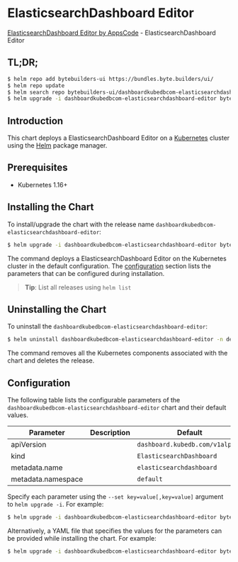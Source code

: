 # ElasticsearchDashboard Editor

[ElasticsearchDashboard Editor by AppsCode](https://byte.builders) - ElasticsearchDashboard Editor

## TL;DR;

```bash
$ helm repo add bytebuilders-ui https://bundles.byte.builders/ui/
$ helm repo update
$ helm search repo bytebuilders-ui/dashboardkubedbcom-elasticsearchdashboard-editor --version=v0.4.17
$ helm upgrade -i dashboardkubedbcom-elasticsearchdashboard-editor bytebuilders-ui/dashboardkubedbcom-elasticsearchdashboard-editor -n default --create-namespace --version=v0.4.17
```

## Introduction

This chart deploys a ElasticsearchDashboard Editor on a [Kubernetes](http://kubernetes.io) cluster using the [Helm](https://helm.sh) package manager.

## Prerequisites

- Kubernetes 1.16+

## Installing the Chart

To install/upgrade the chart with the release name `dashboardkubedbcom-elasticsearchdashboard-editor`:

```bash
$ helm upgrade -i dashboardkubedbcom-elasticsearchdashboard-editor bytebuilders-ui/dashboardkubedbcom-elasticsearchdashboard-editor -n default --create-namespace --version=v0.4.17
```

The command deploys a ElasticsearchDashboard Editor on the Kubernetes cluster in the default configuration. The [configuration](#configuration) section lists the parameters that can be configured during installation.

> **Tip**: List all releases using `helm list`

## Uninstalling the Chart

To uninstall the `dashboardkubedbcom-elasticsearchdashboard-editor`:

```bash
$ helm uninstall dashboardkubedbcom-elasticsearchdashboard-editor -n default
```

The command removes all the Kubernetes components associated with the chart and deletes the release.

## Configuration

The following table lists the configurable parameters of the `dashboardkubedbcom-elasticsearchdashboard-editor` chart and their default values.

|     Parameter      | Description |                  Default                   |
|--------------------|-------------|--------------------------------------------|
| apiVersion         |             | <code>dashboard.kubedb.com/v1alpha1</code> |
| kind               |             | <code>ElasticsearchDashboard</code>        |
| metadata.name      |             | <code>elasticsearchdashboard</code>        |
| metadata.namespace |             | <code>default</code>                       |


Specify each parameter using the `--set key=value[,key=value]` argument to `helm upgrade -i`. For example:

```bash
$ helm upgrade -i dashboardkubedbcom-elasticsearchdashboard-editor bytebuilders-ui/dashboardkubedbcom-elasticsearchdashboard-editor -n default --create-namespace --version=v0.4.17 --set apiVersion=dashboard.kubedb.com/v1alpha1
```

Alternatively, a YAML file that specifies the values for the parameters can be provided while
installing the chart. For example:

```bash
$ helm upgrade -i dashboardkubedbcom-elasticsearchdashboard-editor bytebuilders-ui/dashboardkubedbcom-elasticsearchdashboard-editor -n default --create-namespace --version=v0.4.17 --values values.yaml
```
